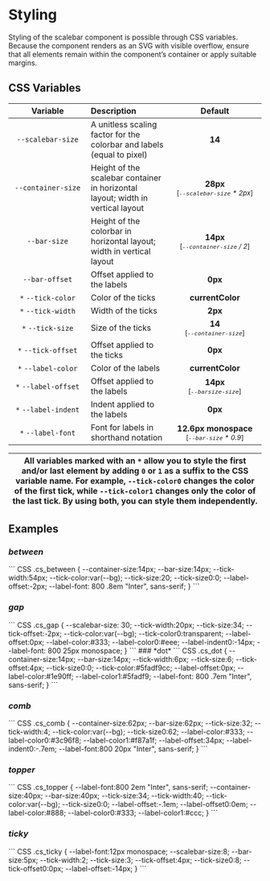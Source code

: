 # Styling

Styling of the scalebar component is possible through CSS variables. Because the
component renders as an SVG with visible overflow, ensure that all elements
remain within the component’s container or apply suitable margins.

## CSS Variables

| <div style="width:140px">Variable</div> | Description                                                                     |                 <div style="width:170px">Default</div>                  |
| :-------------------------------------: | :------------------------------------------------------------------------------ | :---------------------------------------------------------------------: |
|            `--scalebar-size`            | A unitless scaling factor for the colorbar and labels (equal to pixel)          |                                 **14**                                  |
|           `--container-size`            | Height of the scalebar container in horizontal layout; width in vertical layout |    **28px**<br> <small>[_`--scalebar-size`&nbsp;*&nbsp;2px_]</small>    |
|              `--bar-size`               | Height of the colorbar in horizontal layout; width in vertical layout           |    **14px**<br> <small>[_`--container-size`&nbsp;/&nbsp;2_]</small>     |
|             `--bar-offset`              | Offset applied to the labels                                                    |                                 **0px**                                 |
|           `*` `--tick-color`            | Color of the ticks                                                              |                            **currentColor**                             |
|           `*` `--tick-width`            | Width of the ticks                                                              |                                 **2px**                                 |
|            `*` `--tick-size`            | Size of the ticks                                                               |            **14**<br> <small>[_`--container-size`_]</small>             |
|           `*` `--tick-offset`           | Offset applied to the ticks                                                     |                                 **0px**                                 |
|           `*` `--label-color`           | Color of the labels                                                             |                            **currentColor**                             |
|          `*` `--label-offset`           | Offset applied to the labels                                                    |            **14px**<br> <small>[_`--barsize-size`_]</small>             |
|          `*` `--label-indent`           | Indent applied to the labels                                                    |                                 **0px**                                 |
|           `*` `--label-font`            | Font for labels in shorthand notation                                           | **12.6px monospace**<br><small>[_`--bar-size`&nbsp;*&nbsp;0.9_]</small> |

| All variables marked with an `*` allow you to style the first and/or last element by adding `0` or `1` as a suffix to the CSS variable name. For example, `--tick-color0` changes the color of the first tick, while `--tick-color1` changes only the color of the last tick. By using both, you can style them independently. |
| ------------------------------------------------------------------------------------------------------------------------------------------------------------------------------------------------------------------------------------------------------------------------------------------------------------------------------ |

## Examples

<style>
    :root {
        --bg:var(--vp-c-bg);
    }

</style>

### _between_

<dv-scalebar class="cs_between" colorClass="average" labels=",&#9664; 50%,&#9664; 75%,&#9664; 92%," colors ticks classes="0,.5,.75,.93,1"/>
<style>
    .cs_between {
        --container-size:14px;
        --bar-size:14px;
        --tick-width:54px;
        --tick-color:var(--bg);
        --tick-size:20;
        --tick-size0:0;
        --label-offset:-2px;
        --label-font: 800 .8em "Inter", sans-serif;
    }
</style>
``` CSS
    .cs_between {
        --container-size:14px;
        --bar-size:14px;
        --tick-width:54px;
        --tick-color:var(--bg);
        --tick-size:20;
        --tick-size0:0;
        --label-offset:-2px;
        --label-font: 800 .8em "Inter", sans-serif;
    }
```

### _gap_

<dv-scalebar class="cs_gap" colors="green,lightgray,red" colorClass="average" labels="low,mid,high" ticks classes="0,.25,.75,1"/>
<style>
    .cs_gap {
        --scalebar-size: 30;
        --tick-width:20px;
        --tick-size:34;
        --tick-offset:-2px;
        --tick-color:var(--bg);
        --tick-color0:transparent;
        --label-offset:0px;
        --label-color:#333;
        --label-color0:#eee;
        --label-indent0:-14px;
        --label-font: 800 25px monospace;
    }
</style>
``` CSS
    .cs_gap {
        --scalebar-size: 30;
        --tick-width:20px;
        --tick-size:34;
        --tick-offset:-2px;
        --tick-color:var(--bg);
        --tick-color0:transparent;
        --label-offset:0px;
        --label-color:#333;
        --label-color0:#eee;
        --label-indent0:-14px;
        --label-font: 800 25px monospace;
    }
```
### *dot*
<dv-scalebar class="cs_dot" colors="RdPu" colorCorrectLightness labels="100" ticks="11"/>
<style>
    .cs_dot {
        --container-size:14px;
        --bar-size:14px;
        --tick-width:6px;
        --tick-size:6;
        --tick-offset:4px;
        --tick-size0:0;
        --tick-color:#5fadf9cc;
        --label-offset:0px;
        --label-color:#1e90ff;
        --label-color1:#5fadf9;
        --label-font: 800 .7em "Inter", sans-serif;
    }
</style>
``` CSS
    .cs_dot {
        --container-size:14px;
        --bar-size:14px;
        --tick-width:6px;
        --tick-size:6;
        --tick-offset:4px;
        --tick-size0:0;
        --tick-color:#5fadf9cc;
        --label-offset:0px;
        --label-color:#1e90ff;
        --label-color1:#5fadf9;
        --label-font: 800 .7em "Inter", sans-serif;
    }
```

### _comb_

<dv-scalebar class="cs_comb" labels="&#9664; UV,380 to 700 nm,IR &#9654;" colors ticks="71"/>
<style>
    .cs_comb {
        --container-size:62px;
        --bar-size:62px;
        --tick-size:32;
        --tick-width:4;
        --tick-color:var(--bg);
        --tick-size0:62;
        --label-color:#333;
        --label-color0:#3c96f8;
        --label-color1:#f87a1f;
        --label-offset:34px;
        --label-indent0:-.7em;
        --label-font:800 20px "Inter", sans-serif;
    }
</style>
``` CSS
    .cs_comb {
        --container-size:62px;
        --bar-size:62px;
        --tick-size:32;
        --tick-width:4;
        --tick-color:var(--bg);
        --tick-size0:62;
        --label-color:#333;
        --label-color0:#3c96f8;
        --label-color1:#f87a1f;
        --label-offset:34px;
        --label-indent0:-.7em;
        --label-font:800 20px "Inter", sans-serif;
    }
```

### _topper_

<dv-scalebar class="cs_topper" labels="0,1,2,3,4,5,6" colors="Viridis" colorReverse ticks classes="6"/>
<style>
    .cs_topper {
        --label-font:800 2em "Inter", sans-serif;
        --container-size:40px;
        --bar-size:40px;
        --tick-size:34;
        --tick-width:40;
        --tick-color:var(--bg);
        --tick-size0:0;
        --label-offset:-.1em;
        --label-offset0:0em;
        --label-color:#888;
        --label-color0:#333;
        --label-color1:#ccc;
    }

</style>
``` CSS
    .cs_topper {
        --label-font:800 2em "Inter", sans-serif;
        --container-size:40px;
        --bar-size:40px;
        --tick-size:34;
        --tick-width:40;
        --tick-color:var(--bg);
        --tick-size0:0;
        --label-offset:-.1em;
        --label-offset0:0em;
        --label-color:#888;
        --label-color0:#333;
        --label-color1:#ccc;
    }
```

### _ticky_

<dv-scalebar class="cs_ticky" labels=",100" colors ticks="101"/>
<style>
    .cs_ticky {
        --label-font:12px monospace;
        --scalebar-size:8;
        --bar-size:5px;
        --tick-width:2;
        --tick-size:3;
        --tick-offset:4px;
        --tick-size0:8;
        --tick-offset0:0px;
        --label-offset:-14px;
    }

</style>
``` CSS
    .cs_ticky {
        --label-font:12px monospace;
        --scalebar-size:8;
        --bar-size:5px;
        --tick-width:2;
        --tick-size:3;
        --tick-offset:4px;
        --tick-size0:8;
        --tick-offset0:0px;
        --label-offset:-14px;
    }
```
